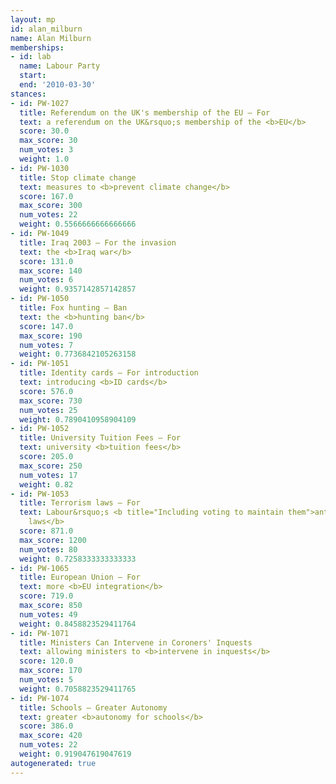 ```yaml
---
layout: mp
id: alan_milburn
name: Alan Milburn
memberships:
- id: lab
  name: Labour Party
  start: 
  end: '2010-03-30'
stances:
- id: PW-1027
  title: Referendum on the UK's membership of the EU — For
  text: a referendum on the UK&rsquo;s membership of the <b>EU</b>
  score: 30.0
  max_score: 30
  num_votes: 3
  weight: 1.0
- id: PW-1030
  title: Stop climate change
  text: measures to <b>prevent climate change</b>
  score: 167.0
  max_score: 300
  num_votes: 22
  weight: 0.5566666666666666
- id: PW-1049
  title: Iraq 2003 — For the invasion
  text: the <b>Iraq war</b>
  score: 131.0
  max_score: 140
  num_votes: 6
  weight: 0.9357142857142857
- id: PW-1050
  title: Fox hunting — Ban
  text: the <b>hunting ban</b>
  score: 147.0
  max_score: 190
  num_votes: 7
  weight: 0.7736842105263158
- id: PW-1051
  title: Identity cards — For introduction
  text: introducing <b>ID cards</b>
  score: 576.0
  max_score: 730
  num_votes: 25
  weight: 0.7890410958904109
- id: PW-1052
  title: University Tuition Fees — For
  text: university <b>tuition fees</b>
  score: 205.0
  max_score: 250
  num_votes: 17
  weight: 0.82
- id: PW-1053
  title: Terrorism laws — For
  text: Labour&rsquo;s <b title="Including voting to maintain them">anti-terrorism
    laws</b>
  score: 871.0
  max_score: 1200
  num_votes: 80
  weight: 0.7258333333333333
- id: PW-1065
  title: European Union — For
  text: more <b>EU integration</b>
  score: 719.0
  max_score: 850
  num_votes: 49
  weight: 0.8458823529411764
- id: PW-1071
  title: Ministers Can Intervene in Coroners' Inquests
  text: allowing ministers to <b>intervene in inquests</b>
  score: 120.0
  max_score: 170
  num_votes: 5
  weight: 0.7058823529411765
- id: PW-1074
  title: Schools — Greater Autonomy
  text: greater <b>autonomy for schools</b>
  score: 386.0
  max_score: 420
  num_votes: 22
  weight: 0.919047619047619
autogenerated: true
---
```

